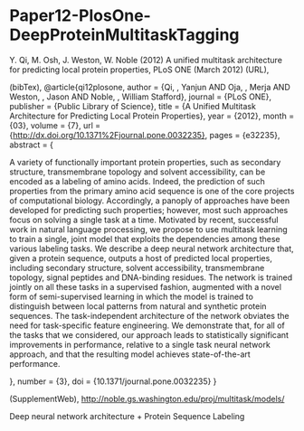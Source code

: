# Paper12-PlosOne-DeepProteinMultitaskTagging

Y. Qi, M. Osh, J. Weston, W. Noble (2012) 
A unified multitask architecture for predicting local protein properties, PLoS ONE (March 2012) (URL), 

(bibTex), 
@article{qi12plosone,
    author = {Qi, , Yanjun AND Oja, , Merja AND Weston, , Jason AND Noble, , William Stafford},
    journal = {PLoS ONE},
    publisher = {Public Library of Science},
    title = {A Unified Multitask Architecture for Predicting Local Protein Properties},
    year = {2012},
    month = {03},
    volume = {7},
    url = {http://dx.doi.org/10.1371%2Fjournal.pone.0032235},
    pages = {e32235},
    abstract = {<p>A variety of functionally important protein properties, such as secondary structure, transmembrane topology and solvent accessibility, can be encoded as a labeling of amino acids. Indeed, the prediction of such properties from the primary amino acid sequence is one of the core projects of computational biology. Accordingly, a panoply of approaches have been developed for predicting such properties; however, most such approaches focus on solving a single task at a time. Motivated by recent, successful work in natural language processing, we propose to use <italic>multitask learning</italic> to train a single, joint model that exploits the dependencies among these various labeling tasks. We describe a deep neural network architecture that, given a protein sequence, outputs a host of predicted local properties, including secondary structure, solvent accessibility, transmembrane topology, signal peptides and DNA-binding residues. The network is trained jointly on all these tasks in a supervised fashion, augmented with a novel form of semi-supervised learning in which the model is trained to distinguish between local patterns from natural and synthetic protein sequences. The task-independent architecture of the network obviates the need for task-specific feature engineering. We demonstrate that, for all of the tasks that we considered, our approach leads to statistically significant improvements in performance, relative to a single task neural network approach, and that the resulting model achieves state-of-the-art performance.</p>},
    number = {3},
    doi = {10.1371/journal.pone.0032235}
}        


(SupplementWeb), http://noble.gs.washington.edu/proj/multitask/models/

Deep neural network architecture + Protein Sequence Labeling
